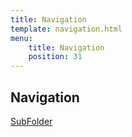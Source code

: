 ```yaml
---
title: Navigation
template: navigation.html
menu: 
    title: Navigation
    position: 31
---
```


## Navigation

[SubFolder](/navigation/subfolder)